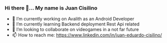 ### Hi there 👋... My name is Juan Cisilino

<!--
**JuanCisilino/JuanCisilino** is a ✨ _special_ ✨ repository because its `README.md` (this file) appears on your GitHub profile.

Here are some ideas to get you started:
-->

- 🔭 I’m currently working on Avalith as an Android Developer
- 🌱 I’m currently learning Backend deployment Rest Api related
- 👯 I’m looking to collaborate on videogames in a not far future
- 📫 How to reach me: https://www.linkedin.com/in/juan-eduardo-cisilino/

